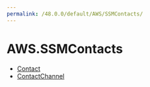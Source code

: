 ```yaml
---
permalink: /48.0.0/default/AWS/SSMContacts/
---
```


# AWS.SSMContacts



* [Contact](Contact.md)
* [ContactChannel](ContactChannel.md)